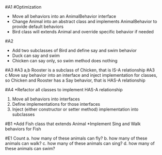 #A1
#Optimization
* Move all behaviors into an AnimalBehavior interface
* Change Animal into an abstract class and implements AnimalBehavior to provide default behaviors
* Bird class will extends Animal and override specific behavior if needed

#A2
* Add two subclasses of Bird and define say and swim behavior
* Duck can say and swim
* Chicken can say only, so swim method does nothing

#A3
#A3 a,b
Rooster is a subclass of Chicken, that is IS-A relationship
#A3 c
Move say behavior into an interface and inject implementation for classes, so Chicken and Rooster has a Say behavior, that is HAS-A relationship

#A4
*Refactor all classes to implement HAS-A relationship
1. Move all behaviors into interfaces
2. Define implementations for those interfaces
3. Inject (either constructor or setter method) implementation into subclasses

#B1
*Add Fish class that extends Animal
*Implement Sing and Walk behaviors for Fish

#E1 Count
a. how many of these animals can fly?
b. how many of these animals can walk? 
c. how many of these animals can sing? 
d. how many of these animals can swim?
